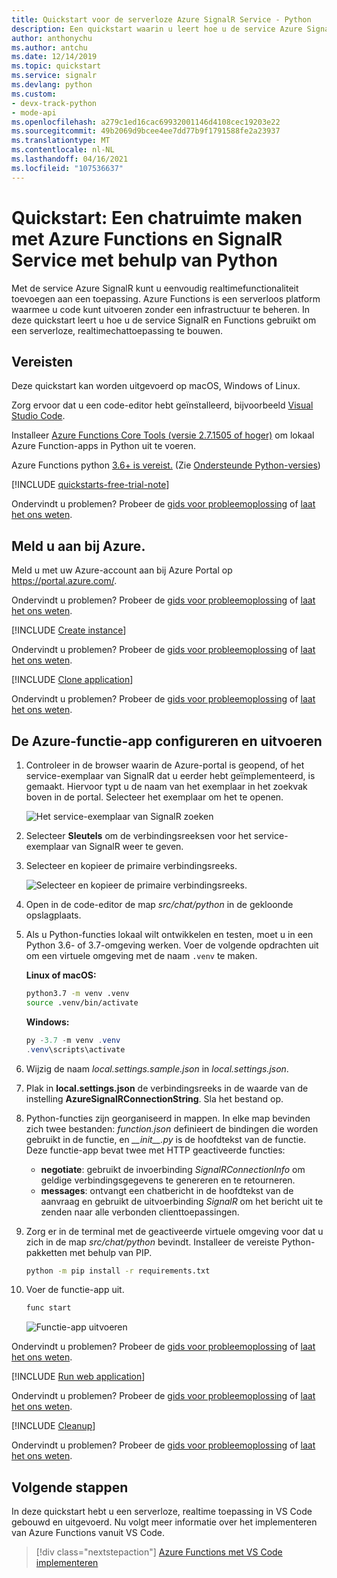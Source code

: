 ```yaml
---
title: Quickstart voor de serverloze Azure SignalR Service - Python
description: Een quickstart waarin u leert hoe u de service Azure SignalR en Azure Functions gebruikt om een chatruimte te maken met behulp van Python.
author: anthonychu
ms.author: antchu
ms.date: 12/14/2019
ms.topic: quickstart
ms.service: signalr
ms.devlang: python
ms.custom:
- devx-track-python
- mode-api
ms.openlocfilehash: a279c1ed16cac69932001146d4108cec19203e22
ms.sourcegitcommit: 49b2069d9bcee4ee7dd77b9f1791588fe2a23937
ms.translationtype: MT
ms.contentlocale: nl-NL
ms.lasthandoff: 04/16/2021
ms.locfileid: "107536637"
---
```

# <a name="quickstart-create-a-chat-room-with-azure-functions-and-signalr-service-using-python"></a>Quickstart: Een chatruimte maken met Azure Functions en SignalR Service met behulp van Python

Met de service Azure SignalR kunt u eenvoudig realtimefunctionaliteit toevoegen aan een toepassing. Azure Functions is een serverloos platform waarmee u code kunt uitvoeren zonder een infrastructuur te beheren. In deze quickstart leert u hoe u de service SignalR en Functions gebruikt om een serverloze, realtimechattoepassing te bouwen.

## <a name="prerequisites"></a>Vereisten

Deze quickstart kan worden uitgevoerd op macOS, Windows of Linux.

Zorg ervoor dat u een code-editor hebt geïnstalleerd, bijvoorbeeld [Visual Studio Code](https://code.visualstudio.com/).

Installeer [Azure Functions Core Tools (versie 2.7.1505 of hoger)](https://github.com/Azure/azure-functions-core-tools#installing) om lokaal Azure Function-apps in Python uit te voeren.

Azure Functions python [3.6+ is vereist.](https://www.python.org/downloads/) (Zie [Ondersteunde Python-versies](/azure/azure-functions/functions-reference-python#python-version))

[!INCLUDE [quickstarts-free-trial-note](../../includes/quickstarts-free-trial-note.md)]

Ondervindt u problemen? Probeer de [gids voor probleemoplossing](signalr-howto-troubleshoot-guide.md) of [laat het ons weten](https://aka.ms/asrs/qspython).

## <a name="log-in-to-azure"></a>Meld u aan bij Azure.

Meld u met uw Azure-account aan bij Azure Portal op <https://portal.azure.com/>.

Ondervindt u problemen? Probeer de [gids voor probleemoplossing](signalr-howto-troubleshoot-guide.md) of [laat het ons weten](https://aka.ms/asrs/qspython).

[!INCLUDE [Create instance](includes/signalr-quickstart-create-instance.md)]

Ondervindt u problemen? Probeer de [gids voor probleemoplossing](signalr-howto-troubleshoot-guide.md) of [laat het ons weten](https://aka.ms/asrs/qspython).

[!INCLUDE [Clone application](includes/signalr-quickstart-clone-application.md)]

Ondervindt u problemen? Probeer de [gids voor probleemoplossing](signalr-howto-troubleshoot-guide.md) of [laat het ons weten](https://aka.ms/asrs/qspython).

## <a name="configure-and-run-the-azure-function-app"></a>De Azure-functie-app configureren en uitvoeren

1. Controleer in de browser waarin de Azure-portal is geopend, of het service-exemplaar van SignalR dat u eerder hebt geïmplementeerd, is gemaakt. Hiervoor typt u de naam van het exemplaar in het zoekvak boven in de portal. Selecteer het exemplaar om het te openen.

    ![Het service-exemplaar van SignalR zoeken](media/signalr-quickstart-azure-functions-csharp/signalr-quickstart-search-instance.png)

1. Selecteer **Sleutels** om de verbindingsreeksen voor het service-exemplaar van SignalR weer te geven.

1. Selecteer en kopieer de primaire verbindingsreeks.

    ![Selecteer en kopieer de primaire verbindingsreeks.](media/signalr-quickstart-azure-functions-javascript/signalr-quickstart-keys.png)

1. Open in de code-editor de map *src/chat/python* in de gekloonde opslagplaats.

1. Als u Python-functies lokaal wilt ontwikkelen en testen, moet u in een Python 3.6- of 3.7-omgeving werken. Voer de volgende opdrachten uit om een virtuele omgeving met de naam `.venv` te maken.

    **Linux of macOS:**

    ```bash
    python3.7 -m venv .venv
    source .venv/bin/activate
    ```

    **Windows:**

    ```powershell
    py -3.7 -m venv .venv
    .venv\scripts\activate
    ```

1. Wijzig de naam *local.settings.sample.json* in *local.settings.json*.

1. Plak in **local.settings.json** de verbindingsreeks in de waarde van de instelling **AzureSignalRConnectionString**. Sla het bestand op.

1. Python-functies zijn georganiseerd in mappen. In elke map bevinden zich twee bestanden: *function.json* definieert de bindingen die worden gebruikt in de functie, en *\_\_init\_\_.py* is de hoofdtekst van de functie. Deze functie-app bevat twee met HTTP geactiveerde functies:

    - **negotiate**: gebruikt de invoerbinding *SignalRConnectionInfo* om geldige verbindingsgegevens te genereren en te retourneren.
    - **messages**: ontvangt een chatbericht in de hoofdtekst van de aanvraag en gebruikt de uitvoerbinding *SignalR* om het bericht uit te zenden naar alle verbonden clienttoepassingen.

1. Zorg er in de terminal met de geactiveerde virtuele omgeving voor dat u zich in de map *src/chat/python* bevindt. Installeer de vereiste Python-pakketten met behulp van PIP.

    ```bash
    python -m pip install -r requirements.txt
    ```

1. Voer de functie-app uit.

    ```bash
    func start
    ```

    ![Functie-app uitvoeren](media/signalr-quickstart-azure-functions-python/signalr-quickstart-run-application.png)
    
Ondervindt u problemen? Probeer de [gids voor probleemoplossing](signalr-howto-troubleshoot-guide.md) of [laat het ons weten](https://aka.ms/asrs/qspython).

[!INCLUDE [Run web application](includes/signalr-quickstart-run-web-application.md)]

Ondervindt u problemen? Probeer de [gids voor probleemoplossing](signalr-howto-troubleshoot-guide.md) of [laat het ons weten](https://aka.ms/asrs/qspython).

[!INCLUDE [Cleanup](includes/signalr-quickstart-cleanup.md)]

Ondervindt u problemen? Probeer de [gids voor probleemoplossing](signalr-howto-troubleshoot-guide.md) of [laat het ons weten](https://aka.ms/asrs/qspython).

## <a name="next-steps"></a>Volgende stappen

In deze quickstart hebt u een serverloze, realtime toepassing in VS Code gebouwd en uitgevoerd. Nu volgt meer informatie over het implementeren van Azure Functions vanuit VS Code.

> [!div class="nextstepaction"]
> [Azure Functions met VS Code implementeren](/azure/developer/javascript/tutorial-vscode-serverless-node-01)

